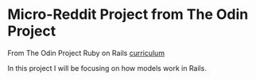 # Micro-Reddit Project from The Odin Project
From The Odin Project Ruby on Rails [curriculum](https://www.theodinproject.com/lessons/building-with-active-record-ruby-on-rails)

In this project I will be focusing on how models work in Rails.